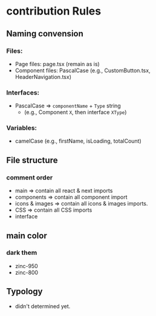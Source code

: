 # contribution Rules
## Naming convension
 ### Files:
 - Page files: page.tsx (remain as is)
 - Component files: PascalCase (e.g., CustomButton.tsx, HeaderNavigation.tsx)



### Interfaces:
 - PascalCase => `componentName` + `Type` string
   - (e.g., Component `X`, then interface `XType`)
    

### Variables:
 - camelCase (e.g., firstName, isLoading, totalCount)


## File structure
### comment order
- main => contain all react & next imports
- components => contain all component import
- icons & images => contain all icons & images imports.
- CSS => contain all CSS imports
- interface

## main color
### dark them

- zinc-950
- zinc-800

## Typology
- didn't determined yet.

